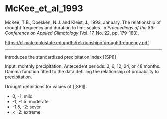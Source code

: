 # McKee_et_al_1993

McKee, T.B., Doesken, N.J. and Kleist, J., 1993, January. The relationship of drought frequency and duration to time scales. In _Proceedings of the 8th Conference on Applied Climatology_ (Vol. 17, No. 22, pp. 179-183).

https://climate.colostate.edu/pdfs/relationshipofdroughtfrequency.pdf

---

Introduces the standardized precipitation index [[SPI]]

Input: monthly precipitation. Antecedent periods: 3, 6, 12, 24, or 48 months. Gamma function fitted to the data defining the relationship of probability to precipitation. 

Drought definitions for values of [[SPI]]: 

- 0, -1: mild
- -1, -1.5: moderate
- -1.5, -2: sever
- < -2: extreme